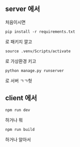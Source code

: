 ## server 에서

처음이시면

```shell
pip install -r requirements.txt
```

로 패키지 깔고

```shell
source .venv/Scripts/activate
```

로 가상환경 키고

```shell
python manage.py runserver
```

로 서버 ㄱㄱ헛

## client 에서

```shell
npm run dev
```

하거나 뭐

```shell
npm run build
```

하거나 알아서

